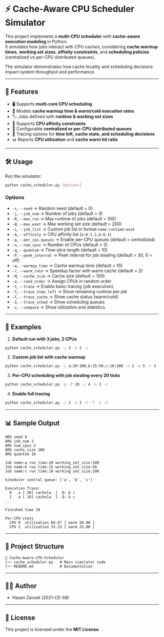 # ⚡ Cache-Aware CPU Scheduler Simulator

This project implements a **multi-CPU scheduler** with **cache-aware execution modeling** in Python.  
It simulates how jobs interact with CPU caches, considering **cache warmup times**, **working set sizes**, **affinity constraints**, and **scheduling policies** (centralized vs per-CPU distributed queues).  

The simulator demonstrates how cache locality and scheduling decisions impact system throughput and performance.

---

## 🚀 Features
- 🖥️ Supports **multi-core CPU scheduling**  
- 🧮 Models **cache warmup time & warm/cold execution rates**  
- 🏷️ Jobs defined with **runtime & working set sizes**  
- 🎯 Supports **CPU affinity constraints**  
- 🔄 Configurable **centralized or per-CPU distributed queues**  
- 👀 Tracing options for **time left, cache state, and scheduling decisions**  
- 📊 Reports **CPU utilization** and **cache warm hit ratio**  

---

## 🛠️ Usage

Run the simulator:

```bash
python cache_scheduler.py [options]
````

### Options

* `-s`, `--seed` → Random seed (default = 0)
* `-j`, `--job_num` → Number of jobs (default = 3)
* `-R`, `--max_run` → Max runtime of jobs (default = 100)
* `-W`, `--max_wset` → Max working set size (default = 200)
* `-L`, `--job_list` → Custom job list in format `name:runtime:wset`
* `-A`, `--affinity` → CPU affinity list (`a:0.1.2,b:0.1`)
* `-p`, `--per_cpu_queues` → Enable per-CPU queues (default = centralized)
* `-n`, `--num_cpus` → Number of CPUs (default = 2)
* `-q`, `--quantum` → Time slice length (default = 10)
* `-P`, `--peek_interval` → Peek interval for job stealing (default = 30, 0 = off)
* `-w`, `--warmup_time` → Cache warmup time (default = 10)
* `-r`, `--warm_rate` → Speedup factor with warm cache (default = 2)
* `-M`, `--cache_size` → Cache size (default = 100)
* `-o`, `--rand_order` → Assign CPUs in random order
* `-t`, `--trace` → Enable basic tracing (job execution)
* `-T`, `--trace_time_left` → Show remaining runtime per job
* `-C`, `--trace_cache` → Show cache status (warm/cold)
* `-S`, `--trace_sched` → Show scheduling queues
* `-c`, `--compute` → Show utilization and statistics

---

## 🧪 Examples

1. **Default run with 3 jobs, 2 CPUs**

```bash
python cache_scheduler.py -j 3 -n 2 -c
```

2. **Custom job list with cache warmup**

```bash
python cache_scheduler.py -L a:20:100,b:15:50,c:10:200 -n 2 -w 5 -r 3 -c
```

3. **Per-CPU scheduling with job stealing every 20 ticks**

```bash
python cache_scheduler.py -p -P 20 -j 4 -n 2 -c
```

4. **Enable full tracing**

```bash
python cache_scheduler.py -j 3 -n 2 -t -T -C -S
```

---

## 📊 Sample Output

```
ARG seed 0
ARG job_num 3
ARG num_cpus 2
ARG cache_size 100
ARG quantum 10

Job name:a run_time:20 working_set_size:100
Job name:b run_time:15 working_set_size:50
Job name:c run_time:10 working_set_size:200

Scheduler central queue: ['a', 'b', 'c']

Execution Trace:
  0   a [ 20] cache[w  ]  Q: b c
  1   a [ 18] cache[w  ]  Q: b c
...

Finished time 30

Per-CPU stats
  CPU 0  utilization 66.67 [ warm 50.00 ]
  CPU 1  utilization 33.33 [ warm 25.00 ]
```

---

## 📂 Project Structure

```
📁 Cache-Aware-CPU-Scheduler
│── cache_scheduler.py   # Main simulator code
│── README.md            # Documentation
```

---

## 👨‍💻 Author

* Hasan Zarook (2021-CE-58)

---

## 📜 License

This project is licensed under the **MIT License**.

```
